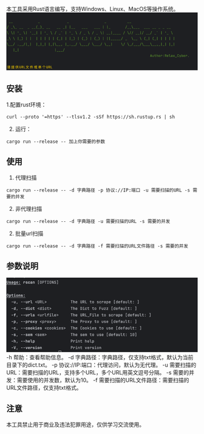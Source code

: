 本工具采用Rust语言编写，支持Windows、Linux、MacOS等操作系统。
![img.png](img.png)
## 安装
1.配置rust环境：
```shell
curl --proto '=https' --tlsv1.2 -sSf https://sh.rustup.rs | sh
```
2. 运行：
```shell
cargo run --release -- 加上你需要的参数
```
## 使用
1. 代理扫描
```shell
cargo run --release -- -d 字典路径 -p 协议://IP:端口 -u 需要扫描的URL -s 需要的并发
```

2. 非代理扫描
```shell
cargo run --release -- -d 字典路径 -u 需要扫描的URL -s 需要的并发
```
2. 批量url扫描
```shell
cargo run --release -- -d 字典路径 -f 需要扫描的URL文件路径 -s 需要的并发
```
## 参数说明
![img_1.png](img_1.png)
-h 帮助：查看帮助信息。
-d 字典路径：字典路径，仅支持txt格式，默认为当前目录下的dict.txt。
-p 协议://IP:端口：代理访问，默认为无代理。
-u 需要扫描的URL：需要扫描的URL，支持多个URL，多个URL用英文逗号分隔。
-s 需要的并发：需要使用的并发数，默认为10。
-f 需要扫描的URL文件路径：需要扫描的URL文件路径，仅支持txt格式。

## 注意


本工具禁止用于商业及违法犯罪用途，仅供学习交流使用。